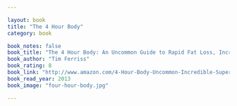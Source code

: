 ```yaml
---

layout: book
title: "The 4 Hour Body"
category: book

book_notes: false
book_title: "The 4 Hour Body: An Uncommon Guide to Rapid Fat Loss, Incredible Sex and Becoming Superhuman"
book_author: "Tim Ferriss"
book_rating: 8
book_link: "http://www.amazon.com/4-Hour-Body-Uncommon-Incredible-Superhuman/dp/030746363X/"
book_read_year: 2013
book_image: "four-hour-body.jpg"

---
```

